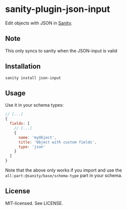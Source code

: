 # sanity-plugin-json-input

Edit objects with JSON in [Sanity](https://sanity.io/).

## Note
This only syncs to sanity when the JSON-input is valid


## Installation

```
sanity install json-input
```

## Usage

Use it in your schema types:

```js
// [...]
{
  fields: [
    // [...]
    {
      name: 'myObject',
      title: 'Object with custom fields',
      type: 'json'
    }
  ]
}
```

Note that the above only works if you import and use the `all:part:@sanity/base/schema-type` part in your schema.

## License

MIT-licensed. See LICENSE.
